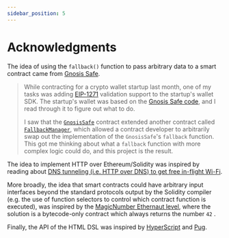 ```yaml
---
sidebar_position: 5
---
```


# Acknowledgments

The idea of using the `fallback()` function to pass arbitrary data to a smart contract came from [Gnosis Safe](https://safe.global/).

> While contracting for a crypto wallet startup last month, one of my tasks was adding [EIP-1271](https://eips.ethereum.org/EIPS/eip-1271) validation support to the startup's wallet SDK. The startup's wallet was based on the [Gnosis Safe code](https://github.com/safe-global/safe-contracts), and I read through it to figure out what to do.
>
> I saw that the [`GnosisSafe`](https://github.com/safe-global/safe-contracts/blob/main/contracts/GnosisSafe.sol) contract extended another contract called [`FallbackManager`](https://github.com/safe-global/safe-contracts/blob/main/contracts/base/FallbackManager.sol), which allowed a contract developer to arbitrarily swap out the implementation of the `GnosisSafe`'s `fallback` function. This got me thinking about what a `fallback` function with more complex logic could do, and this project is the result.

The idea to implement HTTP over Ethereum/Solidity was inspired by reading about [DNS tunneling (i.e. HTTP over DNS) to get free in-flight Wi-Fi](https://medium.com/@galolbardes/learn-how-easy-is-to-bypass-firewalls-using-dns-tunneling-and-also-how-to-block-it-3ed652f4a000).

More broadly, the idea that smart contracts could have arbitrary input interfaces beyond the standard protocols output by the Solidity compiler (e.g. the use of function selectors to control which contract function is executed), was inspired by the [MagicNumber Ethernaut level](https://ethernaut.openzeppelin.com/level/0xBE732789f2963E0522719F2D3fB55E6bfe07e92e), where the solution is a bytecode-only contract which always returns the number `42` .

Finally, the API of the HTML DSL was inspired by [HyperScript](https://github.com/hyperhype/hyperscript) and [Pug](https://github.com/pugjs/pug).
